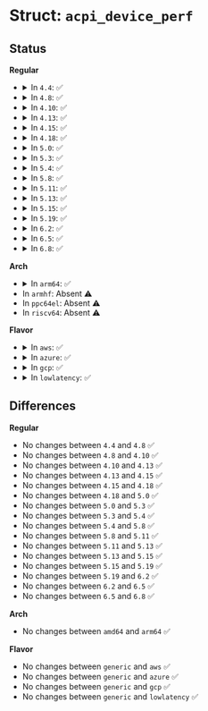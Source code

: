 # Struct: <code>acpi_device_perf</code>

## Status
<b>Regular</b>
<ul>
<li>
<details>
<summary>In <code>4.4</code>: ✅</summary>

```c
struct acpi_device_perf {
    int state;
    struct acpi_device_perf_flags flags;
    int state_count;
    struct acpi_device_perf_state *states;
};
```
</details>
</li>
<li>
<details>
<summary>In <code>4.8</code>: ✅</summary>

```c
struct acpi_device_perf {
    int state;
    struct acpi_device_perf_flags flags;
    int state_count;
    struct acpi_device_perf_state *states;
};
```
</details>
</li>
<li>
<details>
<summary>In <code>4.10</code>: ✅</summary>

```c
struct acpi_device_perf {
    int state;
    struct acpi_device_perf_flags flags;
    int state_count;
    struct acpi_device_perf_state *states;
};
```
</details>
</li>
<li>
<details>
<summary>In <code>4.13</code>: ✅</summary>

```c
struct acpi_device_perf {
    int state;
    struct acpi_device_perf_flags flags;
    int state_count;
    struct acpi_device_perf_state *states;
};
```
</details>
</li>
<li>
<details>
<summary>In <code>4.15</code>: ✅</summary>

```c
struct acpi_device_perf {
    int state;
    struct acpi_device_perf_flags flags;
    int state_count;
    struct acpi_device_perf_state *states;
};
```
</details>
</li>
<li>
<details>
<summary>In <code>4.18</code>: ✅</summary>

```c
struct acpi_device_perf {
    int state;
    struct acpi_device_perf_flags flags;
    int state_count;
    struct acpi_device_perf_state *states;
};
```
</details>
</li>
<li>
<details>
<summary>In <code>5.0</code>: ✅</summary>

```c
struct acpi_device_perf {
    int state;
    struct acpi_device_perf_flags flags;
    int state_count;
    struct acpi_device_perf_state *states;
};
```
</details>
</li>
<li>
<details>
<summary>In <code>5.3</code>: ✅</summary>

```c
struct acpi_device_perf {
    int state;
    struct acpi_device_perf_flags flags;
    int state_count;
    struct acpi_device_perf_state *states;
};
```
</details>
</li>
<li>
<details>
<summary>In <code>5.4</code>: ✅</summary>

```c
struct acpi_device_perf {
    int state;
    struct acpi_device_perf_flags flags;
    int state_count;
    struct acpi_device_perf_state *states;
};
```
</details>
</li>
<li>
<details>
<summary>In <code>5.8</code>: ✅</summary>

```c
struct acpi_device_perf {
    int state;
    struct acpi_device_perf_flags flags;
    int state_count;
    struct acpi_device_perf_state *states;
};
```
</details>
</li>
<li>
<details>
<summary>In <code>5.11</code>: ✅</summary>

```c
struct acpi_device_perf {
    int state;
    struct acpi_device_perf_flags flags;
    int state_count;
    struct acpi_device_perf_state *states;
};
```
</details>
</li>
<li>
<details>
<summary>In <code>5.13</code>: ✅</summary>

```c
struct acpi_device_perf {
    int state;
    struct acpi_device_perf_flags flags;
    int state_count;
    struct acpi_device_perf_state *states;
};
```
</details>
</li>
<li>
<details>
<summary>In <code>5.15</code>: ✅</summary>

```c
struct acpi_device_perf {
    int state;
    struct acpi_device_perf_flags flags;
    int state_count;
    struct acpi_device_perf_state *states;
};
```
</details>
</li>
<li>
<details>
<summary>In <code>5.19</code>: ✅</summary>

```c
struct acpi_device_perf {
    int state;
    struct acpi_device_perf_flags flags;
    int state_count;
    struct acpi_device_perf_state *states;
};
```
</details>
</li>
<li>
<details>
<summary>In <code>6.2</code>: ✅</summary>

```c
struct acpi_device_perf {
    int state;
    struct acpi_device_perf_flags flags;
    int state_count;
    struct acpi_device_perf_state *states;
};
```
</details>
</li>
<li>
<details>
<summary>In <code>6.5</code>: ✅</summary>

```c
struct acpi_device_perf {
    int state;
    struct acpi_device_perf_flags flags;
    int state_count;
    struct acpi_device_perf_state *states;
};
```
</details>
</li>
<li>
<details>
<summary>In <code>6.8</code>: ✅</summary>

```c
struct acpi_device_perf {
    int state;
    struct acpi_device_perf_flags flags;
    int state_count;
    struct acpi_device_perf_state *states;
};
```
</details>
</li>
</ul>
<b>Arch</b>
<ul>
<li>
<details>
<summary>In <code>arm64</code>: ✅</summary>

```c
struct acpi_device_perf {
    int state;
    struct acpi_device_perf_flags flags;
    int state_count;
    struct acpi_device_perf_state *states;
};
```
</details>
</li>
<li>
In <code>armhf</code>: Absent ⚠️
</li>
<li>
In <code>ppc64el</code>: Absent ⚠️
</li>
<li>
In <code>riscv64</code>: Absent ⚠️
</li>
</ul>
<b>Flavor</b>
<ul>
<li>
<details>
<summary>In <code>aws</code>: ✅</summary>

```c
struct acpi_device_perf {
    int state;
    struct acpi_device_perf_flags flags;
    int state_count;
    struct acpi_device_perf_state *states;
};
```
</details>
</li>
<li>
<details>
<summary>In <code>azure</code>: ✅</summary>

```c
struct acpi_device_perf {
    int state;
    struct acpi_device_perf_flags flags;
    int state_count;
    struct acpi_device_perf_state *states;
};
```
</details>
</li>
<li>
<details>
<summary>In <code>gcp</code>: ✅</summary>

```c
struct acpi_device_perf {
    int state;
    struct acpi_device_perf_flags flags;
    int state_count;
    struct acpi_device_perf_state *states;
};
```
</details>
</li>
<li>
<details>
<summary>In <code>lowlatency</code>: ✅</summary>

```c
struct acpi_device_perf {
    int state;
    struct acpi_device_perf_flags flags;
    int state_count;
    struct acpi_device_perf_state *states;
};
```
</details>
</li>
</ul>

## Differences
<b>Regular</b>
<ul>
<li>
No changes between <code>4.4</code> and <code>4.8</code> ✅
</li>
<li>
No changes between <code>4.8</code> and <code>4.10</code> ✅
</li>
<li>
No changes between <code>4.10</code> and <code>4.13</code> ✅
</li>
<li>
No changes between <code>4.13</code> and <code>4.15</code> ✅
</li>
<li>
No changes between <code>4.15</code> and <code>4.18</code> ✅
</li>
<li>
No changes between <code>4.18</code> and <code>5.0</code> ✅
</li>
<li>
No changes between <code>5.0</code> and <code>5.3</code> ✅
</li>
<li>
No changes between <code>5.3</code> and <code>5.4</code> ✅
</li>
<li>
No changes between <code>5.4</code> and <code>5.8</code> ✅
</li>
<li>
No changes between <code>5.8</code> and <code>5.11</code> ✅
</li>
<li>
No changes between <code>5.11</code> and <code>5.13</code> ✅
</li>
<li>
No changes between <code>5.13</code> and <code>5.15</code> ✅
</li>
<li>
No changes between <code>5.15</code> and <code>5.19</code> ✅
</li>
<li>
No changes between <code>5.19</code> and <code>6.2</code> ✅
</li>
<li>
No changes between <code>6.2</code> and <code>6.5</code> ✅
</li>
<li>
No changes between <code>6.5</code> and <code>6.8</code> ✅
</li>
</ul>
<b>Arch</b>
<ul>
<li>
No changes between <code>amd64</code> and <code>arm64</code> ✅
</li>
</ul>
<b>Flavor</b>
<ul>
<li>
No changes between <code>generic</code> and <code>aws</code> ✅
</li>
<li>
No changes between <code>generic</code> and <code>azure</code> ✅
</li>
<li>
No changes between <code>generic</code> and <code>gcp</code> ✅
</li>
<li>
No changes between <code>generic</code> and <code>lowlatency</code> ✅
</li>
</ul>
